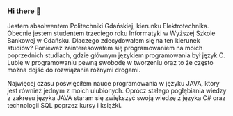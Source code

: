 ### Hi there 👋




Jestem absolwentem Politechniki Gdańskiej, kierunku Elektrotechnika. Obecnie jestem studentem trzeciego roku Informatyki w Wyższej Szkole Bankowej w Gdańsku. 
Dlaczego zdecydowałem się na ten kierunek studiów? Ponieważ zainteresowałem się programowaniem na moich poprzednich studiach, gdzie głównym językiem programowania był język C. Lubię w programowaniu pewną swobodę w tworzeniu oraz to że często można dojść do rozwiązania różnymi drogami.

Najwięcej czasu poświęciłem nauce programowania w języku JAVA, ktory jest również jednym z moich ulubionych. Oprócz stałego pogłębiania wiedzy z zakresu języka JAVA staram się zwiększyć swoją wiedzę z języka C# oraz technologii SQL poprzez kursy i książki.

